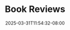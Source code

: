 ---
title: "Book Reviews"
description: "Reviews of things I've read."
date: "2025-03-31T11:54:32-08:00"
slug: "books"
---